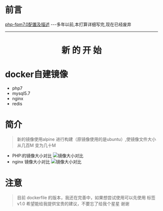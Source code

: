 # 前言
[php-fpm7.0配置及描述](https://hub.docker.com/r/muyong/php7.0-fpm/) ---多年以前,本打算详细写完,现在已经废弃

---
<h1 align="center">新 的 开 始</h1>


# docker自建镜像

* php7
* mysql5.7
* nginx
* redis

# 简介

> 新的镜像使用alpine 进行构建（原镜像使用的是ubuntu）,使镜像文件大小从几百M 变为几十M

* PHP:的镜像大小对比
![镜像大小对比](https://s2.ax1x.com/2019/07/12/ZfKFx0.png "镜像大小的对比")
* nginx 镜像大小对比
![镜像大小对比](https://s2.ax1x.com/2019/07/15/Zo1IyQ.png "镜像大小的对比")

# 注意

> 目前 dockerfile 的版本，我还在完善中，如果想尝试使用可以先使用 标签 v1.0
> 希望能给我提供宝贵的建议，不要忘了给我个星星 谢谢